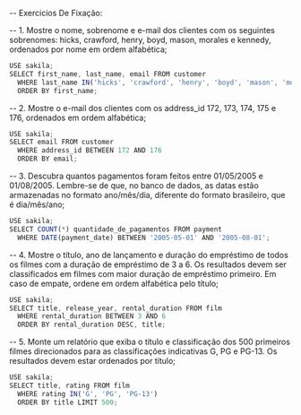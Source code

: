 -- Exercicios De Fixação: 

-- 1. Mostre o nome, sobrenome e e-mail dos clientes com os seguintes sobrenomes: hicks, crawford, henry, boyd, mason, morales e kennedy, ordenados por nome em ordem alfabética;
```js
USE sakila;
SELECT first_name, last_name, email FROM customer
  WHERE last_name IN('hicks', 'crawford', 'henry', 'boyd', 'mason', 'morales', 'kennedy') 
  ORDER BY first_name;
```

-- 2. Mostre o e-mail dos clientes com os address_id 172, 173, 174, 175 e 176, ordenados em ordem alfabética;
```js
USE sakila;
SELECT email FROM customer 
  WHERE address_id BETWEEN 172 AND 176 
  ORDER BY email;
```

-- 3. Descubra quantos pagamentos foram feitos entre 01/05/2005 e 01/08/2005. Lembre-se de que, no banco de dados, as datas estão armazenadas no formato ano/mês/dia, diferente do formato brasileiro, que é dia/mês/ano;
```js
USE sakila;
SELECT COUNT(*) quantidade_de_pagamentos FROM payment
  WHERE DATE(payment_date) BETWEEN '2005-05-01' AND '2005-08-01';
```

-- 4. Mostre o título, ano de lançamento e duração do empréstimo de todos os filmes com a duração de empréstimo de 3 a 6. Os resultados devem ser classificados em filmes com maior duração de empréstimo primeiro. Em caso de empate, ordene em ordem alfabética pelo título;
```js
USE sakila;
SELECT title, release_year, rental_duration FROM film
  WHERE rental_duration BETWEEN 3 AND 6 
  ORDER BY rental_duration DESC, title;
```

-- 5. Monte um relatório que exiba o título e classificação dos 500 primeiros filmes direcionados para as classificações indicativas G, PG e PG-13. Os resultados devem estar ordenados por título;
```js
USE sakila;
SELECT title, rating FROM film 
  WHERE rating IN('G', 'PG', 'PG-13') 
  ORDER BY title LIMIT 500;
```
